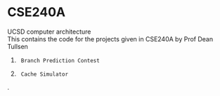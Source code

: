 # CSE240A<br/>
UCSD computer architecture<br/>
This contains the code for the projects given in CSE240A by Prof Dean Tullsen<br/>
1.      Branch Prediction Contest
2.      Cache Simulator 
.
